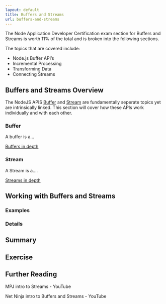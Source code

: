```yaml
---
layout: default
title: Buffers and Streams
url: buffers-and-streams
---
```


The Node Application Developer Certification exam section for Buffers and Streams is worth 11% of the total and is broken into the following sections.

The topics that are covered include:

- Node.js Buffer API’s
- Incremental Processing
- Transforming Data
- Connecting Streams

## Buffers and Streams Overview

The NodeJS APIS [Buffer](https://nodejs.org/docs/latest-v10.x/api/buffer.html) and [Stream](https://nodejs.org/docs/latest-v10.x/api/stream.html) are fundamentally seperate topics yet are intrinsically linked. This section will cover how these APIs work individually and with each other.

### Buffer

A buffer is a...

[Buffers in depth](./buffers.md)

### Stream

A Stream is a....

[Streams in depth](./streams.md)

## Working with Buffers and Streams

### Examples

### Details

## Summary

## Exercise

## Further Reading

MPJ intro to Streams - YouTube

Net Ninja intro to Buffers and Streams - YouTube
